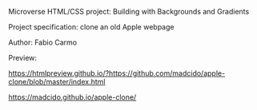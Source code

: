 Microverse HTML/CSS project: Building with Backgrounds and Gradients

Project specification: clone an old Apple webpage

Author: Fabio Carmo

Preview:

https://htmlpreview.github.io/?https://github.com/madcido/apple-clone/blob/master/index.html

https://madcido.github.io/apple-clone/

